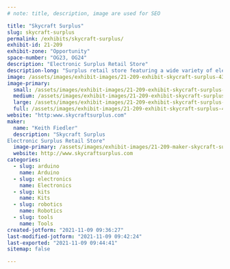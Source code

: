 ```yaml
---
# note: title, description, image are used for SEO

title: "Skycraft Surplus"
slug: skycraft-surplus
permalink: /exhibits/skycraft-surplus/
exhibit-id: 21-209
exhibit-zone: "Opportunity"
space-number: "OG23, OG24"
description: "Electronic Surplus Retail Store"
description-long: "Surplus retail store featuring a wide variety of electronics ie.. wire, tubing, motors, pumps, metals, hardware, arduino&#039;s, solder irons & accessories"
image: /assets/images/exhibit-images/21-209-exhibit-skycraft-surplus-43-saucer-wallpaper-430-large.jpg
image-primary: 
  small: /assets/images/exhibit-images/21-209-exhibit-skycraft-surplus-43-saucer-wallpaper-430-small.jpg
  medium: /assets/images/exhibit-images/21-209-exhibit-skycraft-surplus-43-saucer-wallpaper-430-medium.jpg
  large: /assets/images/exhibit-images/21-209-exhibit-skycraft-surplus-43-saucer-wallpaper-430-large.jpg
  full: /assets/images/exhibit-images/21-209-exhibit-skycraft-surplus-43-saucer-wallpaper-430-full.jpg
website: "http:www.skycraftsurplus.com"
maker: 
  name: "Keith Fiedler"
  description: "Skycraft Surplus
Electronic Surplus Retail Store"
  image-primary: /assets/images/exhibit-images/21-209-maker-skycraft-surplus-saucer-wallpaper-medium.jpg
  website: http://www.skycraftsurplus.com
categories: 
  - slug: arduino
    name: Arduino
  - slug: electronics
    name: Electronics
  - slug: kits
    name: Kits
  - slug: robotics
    name: Robotics
  - slug: tools
    name: Tools
created-jotform: "2021-11-09 09:36:27"
last-modified-jotform: "2021-11-09 09:42:24"
last-exported: "2021-11-09 09:44:41"
sitemap: false

---
```

